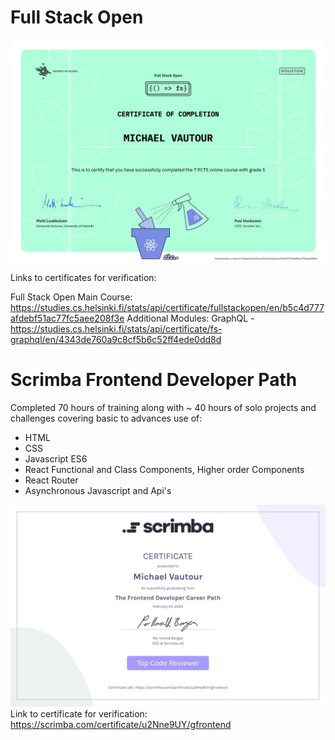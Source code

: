 # Full Stack Open
![FullStackOpen_UniveristyOfHelsinki](https://github.com/igMike-V/Certifications/blob/3f6d5c54a649bbf4858ec8e560a1cc06e5c59595/FullStackOpen_7ECTS_Certificate.jpg)

Links to certificates for verification: 

Full Stack Open Main Course:
https://studies.cs.helsinki.fi/stats/api/certificate/fullstackopen/en/b5c4d777afdebf51ac77fc5aee208f3e
Additional Modules:
GraphQL - https://studies.cs.helsinki.fi/stats/api/certificate/fs-graphql/en/4343de760a9c8cf5b6c52ff4ede0dd8d

# Scrimba Frontend Developer Path
Completed 70 hours of training along with ~ 40 hours of solo projects and challenges covering basic to advances use of:
- HTML
- CSS
- Javascript ES6
- React Functional and Class Components, Higher order Components
- React Router
- Asynchronous Javascript and Api's

![ScrimbaFrontendDeveloperCareerPath](https://github.com/igMike-V/Certifications/blob/3f6d5c54a649bbf4858ec8e560a1cc06e5c59595/ScrimbaFrontendDeveloperCareerPath.jpg)
Link to certificate for verification: https://scrimba.com/certificate/u2Nne9UY/gfrontend
